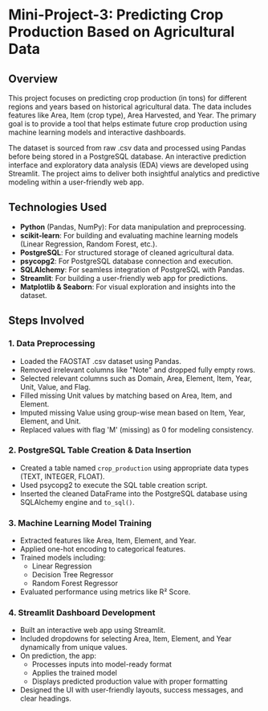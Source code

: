 # Mini-Project-3: Predicting Crop Production Based on Agricultural Data

## Overview
This project focuses on predicting crop production (in tons) for different regions and years based on historical agricultural data. The data includes features like Area, Item (crop type), Area Harvested, and Year. The primary goal is to provide a tool that helps estimate future crop production using machine learning models and interactive dashboards.

The dataset is sourced from raw .csv data and processed using Pandas before being stored in a PostgreSQL database. An interactive prediction interface and exploratory data analysis (EDA) views are developed using Streamlit. The project aims to deliver both insightful analytics and predictive modeling within a user-friendly web app.

## Technologies Used
- **Python** (Pandas, NumPy): For data manipulation and preprocessing.
- **scikit-learn**: For building and evaluating machine learning models (Linear Regression, Random Forest, etc.).
- **PostgreSQL**: For structured storage of cleaned agricultural data.
- **psycopg2**: For PostgreSQL database connection and execution.
- **SQLAlchemy**: For seamless integration of PostgreSQL with Pandas.
- **Streamlit**: For building a user-friendly web app for predictions.
- **Matplotlib & Seaborn**: For visual exploration and insights into the dataset.

## Steps Involved

### 1. Data Preprocessing
- Loaded the FAOSTAT .csv dataset using Pandas.
- Removed irrelevant columns like "Note" and dropped fully empty rows.
- Selected relevant columns such as Domain, Area, Element, Item, Year, Unit, Value, and Flag.
- Filled missing Unit values by matching based on Area, Item, and Element.
- Imputed missing Value using group-wise mean based on Item, Year, Element, and Unit.
- Replaced values with flag 'M' (missing) as 0 for modeling consistency.

### 2. PostgreSQL Table Creation & Data Insertion
- Created a table named `crop_production` using appropriate data types (TEXT, INTEGER, FLOAT).
- Used psycopg2 to execute the SQL table creation script.
- Inserted the cleaned DataFrame into the PostgreSQL database using SQLAlchemy engine and `to_sql()`.

### 3. Machine Learning Model Training
- Extracted features like Area, Item, Element, and Year.
- Applied one-hot encoding to categorical features.
- Trained models including:
  - Linear Regression
  - Decision Tree Regressor
  - Random Forest Regressor
- Evaluated performance using metrics like R² Score.

### 4. Streamlit Dashboard Development
- Built an interactive web app using Streamlit.
- Included dropdowns for selecting Area, Item, Element, and Year dynamically from unique values.
- On prediction, the app:
  - Processes inputs into model-ready format
  - Applies the trained model
  - Displays predicted production value with proper formatting
- Designed the UI with user-friendly layouts, success messages, and clear headings.
